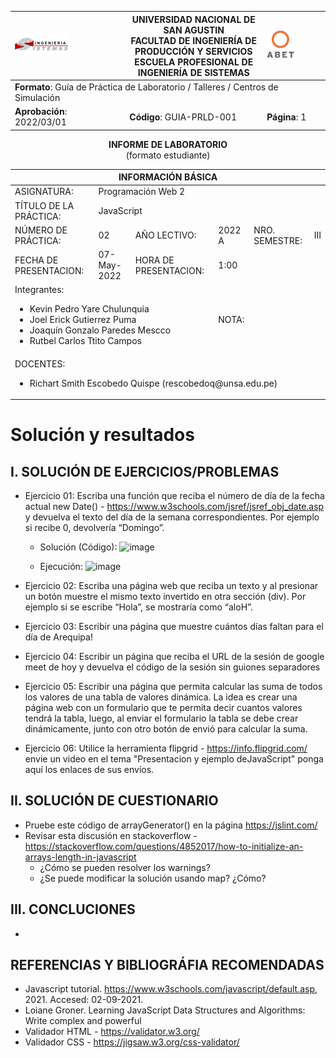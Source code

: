 <div align="center">
<table>
    <theader>
        <tr>
            <td><img src="https://github.com/rescobedoq/pw2/blob/main/epis.png?raw=true" alt="EPIS" style="width:50%; height:auto"/></td>
            <th>
                <span style="font-weight:bold;">UNIVERSIDAD NACIONAL DE SAN AGUSTIN</span><br />
                <span style="font-weight:bold;">FACULTAD DE INGENIERÍA DE PRODUCCIÓN Y SERVICIOS</span><br />
                <span style="font-weight:bold;">ESCUELA PROFESIONAL DE INGENIERÍA DE SISTEMAS</span>
            </th>
            <td><img src="https://github.com/rescobedoq/pw2/blob/main/abet.png?raw=true" alt="ABET" style="width:50%; height:auto"/></td>
        </tr>
    </theader>
    <tbody>
        <tr><td colspan="3"><span style="font-weight:bold;">Formato</span>: Guía de Práctica de Laboratorio / Talleres / Centros de Simulación</td></tr>
        <tr><td><span style="font-weight:bold;">Aprobación</span>:  2022/03/01</td><td><span style="font-weight:bold;">Código</span>: GUIA-PRLD-001</td><td><span style="font-weight:bold;">Página</span>: 1</td></tr>
    </tbody>
</table>
</div>

<div align="center">
<span style="font-weight:bold;">INFORME DE LABORATORIO</span><br />
<span>(formato estudiante)</span>
</div>


<table>
<theader>
<tr><th colspan="6">INFORMACIÓN BÁSICA</th></tr>
</theader>
<tbody>
<tr><td>ASIGNATURA:</td><td colspan="5">Programación Web 2</td></tr>
<tr><td>TÍTULO DE LA PRÁCTICA:</td><td colspan="5">JavaScript</td></tr>
<tr>
<td>NÚMERO DE PRÁCTICA:</td><td>02</td><td>AÑO LECTIVO:</td><td>2022 A</td><td>NRO. SEMESTRE:</td><td>III</td>
</tr>
<tr>
<td>FECHA DE PRESENTACION:</td><td>07-May-2022</td><td>HORA DE PRESENTACION:</td><td colspan="3">1:00</td>
</tr>
<tr><td colspan="3">Integrantes:
<ul>
<li>Kevin Pedro Yare Chulunquia</li>
<li>Joel Erick Gutierrez Puma</li>
<li>Joaquín Gonzalo Paredes Mescco</li>
<li>Rutbel Carlos Ttito Campos</li>
</ul>
</td>
<td>NOTA:</td><td colspan="2"></td>
</tr>
<tr><td colspan="6">DOCENTES:
<ul>
<li>Richart Smith Escobedo Quispe (rescobedoq@unsa.edu.pe)</li>
</ul>
</td>
</<tr>
</tdbody>
</table>


# Solución y resultados

## I.		SOLUCIÓN DE EJERCICIOS/PROBLEMAS

- Ejercicio 01: Escriba una función que reciba el número de día de la fecha actual new Date() - https://www.w3schools.com/jsref/jsref_obj_date.asp  y devuelva el texto del día de la semana correspondientes. Por ejemplo si recibe 0, devolvería “Domingo”.
    
    - Solución (Código):
    ![image](https://user-images.githubusercontent.com/64146055/167042489-a28d4208-1b48-4b27-8b42-9714647d762f.png)
    
    - Ejecución:
    ![image](https://user-images.githubusercontent.com/64146055/167042792-00dacc20-b7ab-4381-ae58-904ff67511cd.png)


- Ejercicio 02: Escriba una página web que reciba un texto y al presionar un botón muestre el mismo texto invertido en otra sección (div). Por ejemplo si se escribe “Hola”, se mostraría como “aloH”.
- Ejercicio 03: Escribir una página que muestre cuántos días faltan para el día de Arequipa!
- Ejercicio 04: Escribir un página que reciba el URL de la sesión de google meet de hoy y devuelva el código de la sesión sin guiones separadores
- Ejercicio 05: Escribir una página que permita calcular las suma de todos los valores de una tabla de valores dinámica. La idea es crear una página web con un formulario que te permita decir cuantos valores tendrá la tabla, luego, al enviar el formulario la tabla se debe crear dinámicamente, junto con otro botón de envió para calcular la suma.
- Ejercicio 06: Utilice la herramienta flipgrid - https://info.flipgrid.com/ envie un video en el tema "Presentacion y ejemplo deJavaScript" ponga aquí los enlaces de sus envíos.


## II.	SOLUCIÓN DE CUESTIONARIO

- Pruebe este código de arrayGenerator() en la página https://jslint.com/
- Revisar esta discusión en stackoverflow - https://stackoverflow.com/questions/4852017/how-to-initialize-an-arrays-length-in-javascript
    - ¿Cómo se pueden resolver los warnings?
    - ¿Se puede modificar la solución usando map? ¿Cómo?

## III.	CONCLUCIONES

* 


## REFERENCIAS Y BIBLIOGRÁFIA RECOMENDADAS
- Javascript tutorial. https://www.w3schools.com/javascript/default.asp, 2021. Accesed: 02-09-2021.
- Loiane Groner. Learning JavaScript Data Structures and Algorithms: Write complex and powerful
- Validador HTML - https://validator.w3.org/
- Validador CSS - https://jigsaw.w3.org/css-validator/
